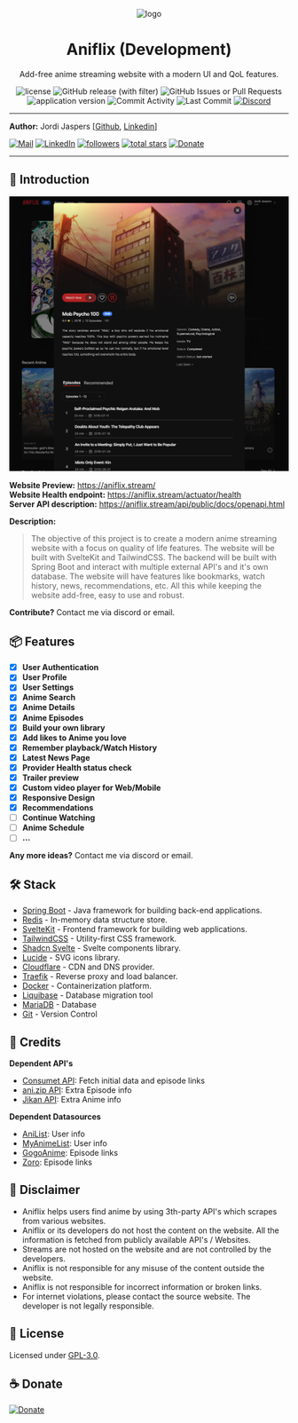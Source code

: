<p align="center">
    <img width="150px" src="https://github.com/Jordi-Jaspers/Aniflix/blob/develop/documentation/assets/aniflix-logo-large.png" alt="logo"/>
    <h1 align="center">Aniflix (Development)</h1>
</p>
<p align="center">Add-free anime streaming website with a modern UI and QoL features.</p>
<p align="center">
    <img alt="license" src="https://img.shields.io/github/license/jordi-jaspers/aniflix"> 
    <img alt="GitHub release (with filter)" src="https://img.shields.io/github/v/release/jordi-jaspers/aniflix">
    <img alt="GitHub Issues or Pull Requests" src="https://img.shields.io/github/issues/jordi-jaspers/aniflix?color=red">
    <img src="https://img.shields.io/github/package-json/v/Jordi-Jaspers/aniflix?filename=client%2Fpackage.json" alt="application version">
    <img src="https://img.shields.io/github/commit-activity/m/Jordi-Jaspers/aniflix" alt="Commit Activity" >
    <img src="https://img.shields.io/github/last-commit/Jordi-Jaspers/aniflix" alt="Last Commit" >
    <a href="https://discord.gg/Y6YUQfEJ">
        <img alt="Discord" src="https://img.shields.io/discord/1246037775673720862?label=discord&color=%235567E3">
    </a>
</p>

---

**Author:** Jordi
Jaspers [[Github](https://github.com/Jordi-Jaspers "Github Page"), [Linkedin](https://www.linkedin.com/in/jordi-jaspers/ "Linkedin Page")]
<p align="left">
      <a href="https://ie.linkedin.com/in/jordi-jaspers">
         <img alt="Mail" title="Connect via email" src="https://img.shields.io/badge/Gmail-D14836?style=for-the-badge&logo=gmail&logoColor=white"/></a>
      <a href="https://ie.linkedin.com/in/jordi-jaspers">
         <img alt="LinkedIn" title="Connect on LinkedIn" src="https://img.shields.io/badge/LinkedIn-0077B5?style=for-the-badge&logo=linkedin&logoColor=white"/></a>
      <a href="https://github.com/Jordi-Jaspers?tab=followers">
         <img alt="followers" title="Follow me on Github" src="https://custom-icon-badges.demolab.com/github/followers/Jordi-Jaspers?color=236ad3&labelColor=1155ba&style=for-the-badge&logo=person-add&label=Follow&logoColor=white"/></a>
      <a href="https://github.com/Jordi-Jaspers?tab=repositories&sort=stargazers">
         <img alt="total stars" title="Total stars on GitHub" src="https://custom-icon-badges.demolab.com/github/stars/Jordi-Jaspers?color=55960c&style=for-the-badge&labelColor=488207&logo=star"/></a>
    <a href="https://donate.stripe.com/4gw5mfcbu3yo4kUaEE">
        <img alt="Donate" title="Donate" src="https://img.shields.io/badge/Donate-Stripe-FF69B4?style=for-the-badge&logo=stripe&logoColor=white"/></a>
</p>

---

## 📝 Introduction

<img title="img" alt="preview" src="https://github.com/Jordi-Jaspers/Aniflix/blob/develop/documentation/assets/img.png">

**Website Preview:** https://aniflix.stream/  
**Website Health endpoint:** https://aniflix.stream/actuator/health  
**Server API description:** https://aniflix.stream/api/public/docs/openapi.html

**Description:**

> The objective of this project is to create a modern anime streaming website with a focus on quality of life features. The website will be
> built with SvelteKit and TailwindCSS. The backend will be built with Spring Boot and interact with multiple external API's and it's own
> database. The website will have features like bookmarks, watch history, news, recommendations, etc. All this while keeping the website
> add-free, easy to use and robust.

**Contribute?** Contact me via discord or email.

## 📦 Features

[//]: # (Add a list of features here)

- [x] **User Authentication**
- [x] **User Profile**
- [x] **User Settings**
- [x] **Anime Search**
- [x] **Anime Details**
- [x] **Anime Episodes**
- [x] **Build your own library**
- [x] **Add likes to Anime you love**
- [x] **Remember playback/Watch History**
- [x] **Latest News Page**
- [x] **Provider Health status check**
- [x] **Trailer preview**
- [x] **Custom video player for Web/Mobile**
- [x] **Responsive Design**
- [x] **Recommendations**
- [ ] **Continue Watching**
- [ ] **Anime Schedule**
- [ ] **...**

**Any more ideas?** Contact me via discord or email.

## 🛠️ Stack

- [Spring Boot](https://spring.io/projects/spring-boot) - Java framework for building back-end applications.
- [Redis](https://redis.io/) - In-memory data structure store.
- [SvelteKit](https://kit.svelte.dev/) - Frontend framework for building web applications.
- [TailwindCSS](https://tailwindcss.com/) - Utility-first CSS framework.
- [Shadcn Svelte](https://www.shadcn-svelte.com/) - Svelte components library.
- [Lucide](https://lucide.dev/) - SVG icons library.
- [Cloudflare](https://www.cloudflare.com/) - CDN and DNS provider.
- [Traefik](https://traefik.io/) - Reverse proxy and load balancer.
- [Docker](https://www.docker.com/) - Containerization platform.
- [Liquibase](https://www.liquibase.org/) - Database migration tool
- [MariaDB](https://mariadb.org/) - Database
- [Git](https://git-scm.com/) - Version Control

## 🙌 Credits

**Dependent API's**

- [Consumet API](https://github.com/consumet/consumet.ts): Fetch initial data and episode links
- [ani.zip API](https://api.ani.zip/mappings?anilist_id=21): Extra Episode info
- [Jikan API](https://jikan.moe/): Extra Anime info

**Dependent Datasources**

- [AniList](https://anilist.gitbook.io/anilist-apiv2-docs/): User info
- [MyAnimeList](https://myanimelist.net/apiconfig/references/api/v2): User info
- [GogoAnime](https://anitaku.so/): Episode links
- [Zoro](https://hianime.to/): Episode links

## 📢 Disclaimer

- Aniflix helps users find anime by using 3th-party API's which scrapes from various websites.
- Aniflix or its developers do not host the content on the website. All the information is fetched from publicly available API's / Websites.
- Streams are not hosted on the website and are not controlled by the developers.
- Aniflix is not responsible for any misuse of the content outside the website.
- Aniflix is not responsible for incorrect information or broken links.
- For internet violations, please contact the source website. The developer is not legally responsible.

## 📜 License

Licensed under [GPL-3.0](https://www.gnu.org/licenses/gpl-3.0.html#license-text).

## ☕️ Donate

<p>
    <a href="https://donate.stripe.com/4gw5mfcbu3yo4kUaEE">
        <img alt="Donate" title="Donate" src="https://img.shields.io/badge/Donate-Stripe-FF69B4?style=for-the-badge&logo=stripe&logoColor=white"/>
    </a>
</p>
